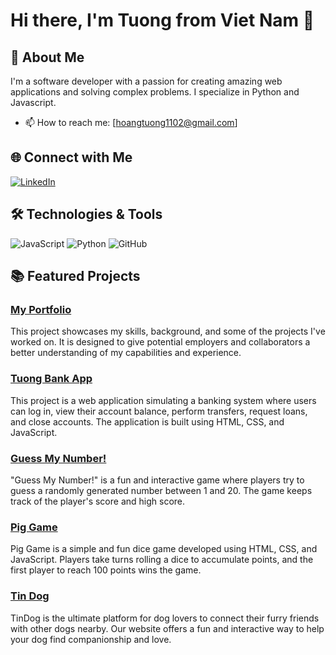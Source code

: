 # Hi there, I'm Tuong from Viet Nam 👋
<!--
![Profile Banner](https://your-banner-url.com/banner.png)
-->
## 🚀 About Me
I'm a software developer with a passion for creating amazing web applications and solving complex problems. I specialize in Python and Javascript.

- 📫 How to reach me: [hoangtuong1102@gmail.com]

## 🌐 Connect with Me
[![LinkedIn](https://img.shields.io/badge/LinkedIn-0077B5?style=for-the-badge&logo=linkedin&logoColor=white)](https://www.linkedin.com/in/nguyen-hoang-tuong-a671801b3/)


## 🛠️ Technologies & Tools
![JavaScript](https://img.shields.io/badge/JavaScript-F7DF1E?style=for-the-badge&logo=javascript&logoColor=black)
![Python](https://img.shields.io/badge/Python-3776AB?style=for-the-badge&logo=python&logoColor=white)
![GitHub](https://img.shields.io/badge/GitHub-181717?style=for-the-badge&logo=github&logoColor=white)

## 📚 Featured Projects
### [My Portfolio](https://github.com/hoangtuong1102/hoangtuong-portfolio)
This project showcases my skills, background, and some of the projects I've worked on. It is designed to give potential employers and collaborators a better understanding of my capabilities and experience.

### [Tuong Bank App](https://github.com/hoangtuong1102/tuong-bank-app)
This project is a web application simulating a banking system where users can log in, view their account balance, perform transfers, request loans, and close accounts. The application is built using HTML, CSS, and JavaScript.

### [Guess My Number!](https://github.com/hoangtuong1102/guess-number)
"Guess My Number!" is a fun and interactive game where players try to guess a randomly generated number between 1 and 20. The game keeps track of the player's score and high score.

### [Pig Game](https://github.com/hoangtuong1102/pig-game)
Pig Game is a simple and fun dice game developed using HTML, CSS, and JavaScript. Players take turns rolling a dice to accumulate points, and the first player to reach 100 points wins the game.

### [Tin Dog](https://github.com/hoangtuong1102/tinder_fake)
TinDog is the ultimate platform for dog lovers to connect their furry friends with other dogs nearby. Our website offers a fun and interactive way to help your dog find companionship and love.







<!--
**hoangtuong1102/hoangtuong1102** is a ✨ _special_ ✨ repository because its `README.md` (this file) appears on your GitHub profile.

Here are some ideas to get you started:

- 🔭 I’m currently working on ...
- 🌱 I’m currently learning ...
- 👯 I’m looking to collaborate on ...
- 🤔 I’m looking for help with ...
- 💬 Ask me about ...
- 📫 How to reach me: ...
- 😄 Pronouns: ...
- ⚡ Fun fact: ...
-->
